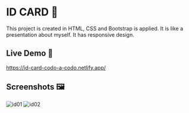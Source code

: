 
# ID CARD 📝 

This project is created in HTML, CSS and Bootstrap is applied. It is like a presentation about myself. It has responsive design.  

## Live Demo 📱

https://id-card-codo-a-codo.netlify.app/

## Screenshots 🖼️

![id01](https://user-images.githubusercontent.com/121981717/224566117-6a7015ab-784c-495c-aab8-46fe95cd8038.png)
![id02](https://user-images.githubusercontent.com/121981717/224566127-90fad386-cd51-403f-9944-4058da663a5e.png)
